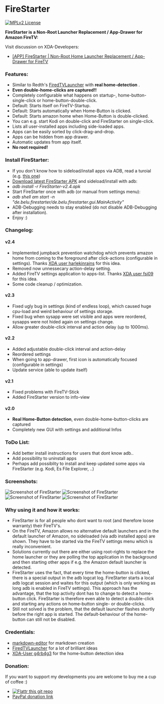 FireStarter
=========

[![MPLv2 License](http://img.shields.io/badge/license-MPLv2-blue.svg?style=flat-square)](https://www.mozilla.org/MPL/2.0/)

__FireStarter is a Non-Root Launcher Replacement / App-Drawer for Amazon FireTV:__

Visit discussion on XDA-Developers: 
 * [[APP] FireStarter | Non-Root Home Launcher Replacement / App-Drawer for FireTV](http://forum.xda-developers.com/fire-tv/themes-apps/app-root-home-launcher-replacement-app-t3118135)

### Features:
 
 * Similar to Redth's <a href="https://github.com/Redth/FiredTVLauncher" target="_blank">FiredTVLauncher</a> with __real home-detection__ .
 * __Even double-home-clicks are captured!!__
 * Completely configurable what happens on startup-, home-button-single-click or home-button-double-click.
 * Default: Starts itself on FireTV-Startup.
 * Default: Starts automatically when Home-Button is clicked.
 * Default: Starts amazon home when Home-Button is double-clicked. 
 * You can e.g. start Kodi on double-click and FireStarter on single-click.
 * Lists all user-installed apps including side-loaded apps.
 * Apps can be easily sorted by click-drag-and-drop.
 * Apps can be hidden from app drawer.
 * Automatic updates from app itself.
 * __No root required!__

### Install FireStarter:

 * If you don't know how to sideload/install apps via ADB, read a turoial (e.g. <a href="http://kodi.wiki/view/HOW-TO:Install_Kodi_on_Fire_TV" target="_blank">this one</a>)
 * <a href="https://github.com/sphinx02/FireStarter/releases" target="_blank">Download latest FireStarter APK</a> and sideload/install with adb: 
 * _adb install -r FireStarter-v2.4.apk_
 * Start FireStarter once with adb (or manual from settings menu): 
 * _adb shell am start -n "de.belu.firestarter/de.belu.firestarter.gui.MainActivity"_
 * ADB-Debugging needs to stay enabled (do not disable ADB-Debugging after installation).
 * Enjoy :)
 
### Changelog:

>
#### v2.4
 * Implemented jumpback prevention watchdog which prevents amazon home from coming to the foreground after click-actions (configurable in settings). Thanks <a href="http://forum.xda-developers.com/showpost.php?p=61096104&postcount=43" target="_blank">XDA user harlekinrains</a> for this idea.
 * Removed now unnessecary action-delay setting.
 * Added FireTV settings application to apps-list. Thanks <a href="http://forum.xda-developers.com/showpost.php?p=61078954&postcount=33" target="_blank">XDA user fsi09</a> for this idea.
 * Some code cleanup / optimization.

>
#### v2.3
 * Fixed ugly bug in settings (kind of endless loop), which caused huge cpu-load and weird behaviour of settings storage.
 * Fixed bug when sysapp were set visible and apps were reordered, sysapps were not hided again on settings change.
 * Allow greater double-click interval and action delay (up to 1000ms).

>
#### v2.2
 * Added adjustable double-click interval and action-delay
 * Reordered settings
 * When going to app-drawer, first icon is automatically focused (configurable in settings)
 * Update service (able to update itself)
 
>
#### v2.1
 * Fixed problems with FireTV-Stick
 * Added FireStarter version to info-view
 
>
#### v2.0
 * __Real Home-Button detection__, even double-home-button-clicks are captured
 * Completely new GUI with settings and additional Infos

### ToDo List:
 * Add better install instructions for users that dont know adb..
 * Add possibility to uninstall apps
 * Perhaps add possiblity to install and keep updated some apps via FireStarter (e.g. Kodi, Es File Explorer, ..)

### Screenshots:

![Screenshot of FireStarter](https://raw.githubusercontent.com/sphinx02/FireStarter/master/firestarter_screenshot_06.png "Screenshot of FireStarter")
![Screenshot of FireStarter](https://raw.githubusercontent.com/sphinx02/FireStarter/master/firestarter_screenshot_07.png "Screenshot of FireStarter")
![Screenshot of FireStarter](https://raw.githubusercontent.com/sphinx02/FireStarter/master/firestarter_screenshot_08.png "Screenshot of FireStarter")
![Screenshot of FireStarter](https://raw.githubusercontent.com/sphinx02/FireStarter/master/firestarter_screenshot_09.png "Screenshot of FireStarter")

### Why using it and how it works:
 * FireStarter is for all people who dont want to root (and therefore loose warranty) their FireTV's.
 * On the FireTV, Amazon allows no alternative default launchers and in the default launcher of Amazon, no sideloaded (via adb installed apps) are shown. They have to be started via the FireTV settings menu which is really inconvenient.
 * Solutions currently out there are either using root-rights to replace the home launcher or they are polling the top application in the background and then starting other apps if e.g. the Amazon default launcher is detected.
 * FireStarter uses the fact, that every time the home-button is clicked, there is a special output in the adb logcat log. FireStarter starts a local adb logcat session and waites for this output (which is only working as long adb is enabled in FireTV settings). This approach has the advantage, that the top activity dont has to change to detect a home-button click. FireStarter is therefore even able to detect a double-click and starting any actions on home-button single- or double-clicks.
 * Still not solved is the problem, that the default launcher flashes shortly before the right app is started. The default-behaviour of the home-button can still not be disabled.

### Credentials:

 * [markdown-editor](https://jbt.github.io/markdown-editor/) for markdown creation
 * [FiredTVLauncher](https://github.com/Redth/FiredTVLauncher) for a lot of brilliant ideas
 * [XDA-User g4rb4g3](http://forum.xda-developers.com/showpost.php?p=56319876&postcount=87) for the home-button detection idea
 
### Donation:
If you want to support my developments you are welcome to buy me a cup of coffee :)
 * [![Flattr this git repo](http://api.flattr.com/button/flattr-badge-large.png)](https://flattr.com/submit/auto?user_id=sphinx02&url=https://github.com/sphinx02/FireStarter&title=FireStarter&language=java&tags=github&category=software)
 * <a href="https://www.paypal.com/cgi-bin/webscr?cmd=_s-xclick&hosted_button_id=KKQ6VU34YGKYS" target="_blank">PayPal donation link</a>
